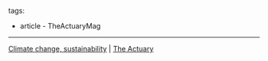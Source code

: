 tags:
- article - TheActuaryMag
---
[Climate change, sustainability](notes/Climate%20change,%20sustainability.md) | [The Actuary](notes/The%20Actuary.md)